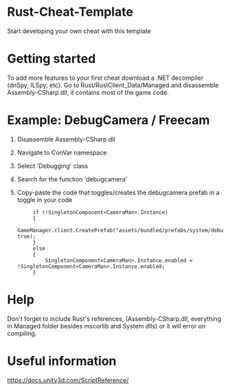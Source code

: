 # Rust-Cheat-Template
Start developing your own cheat with this template

# Getting started
To add more features to your first cheat download a .NET decompiler (dnSpy, ILSpy, etc).
Go to Rust/RustClient_Data/Managed and disassemble Assembly-CSharp.dll, it contains most of the game code.

# Example: DebugCamera / Freecam
1. Disassemble Assembly-CSharp.dll
2. Navigate to ConVar namespace
3. Select 'Debugging' class
4. Search for the function 'debugcamera'
5. Copy-paste the code that toggles/creates the debugcamera prefab in a toggle in your code

			if (!SingletonComponent<CameraMan>.Instance)
			{
				GameManager.client.CreatePrefab("assets/bundled/prefabs/system/debug/debug_camera.prefab", true);
			}
			else
			{
				SingletonComponent<CameraMan>.Instance.enabled = !SingletonComponent<CameraMan>.Instance.enabled;
			}

# Help
Don't forget to include Rust's references, (Assembly-CSharp.dll, everything in Managed folder besides mscorlib and System dlls) or it will error on compiling.

# Useful information

https://docs.unity3d.com/ScriptReference/
